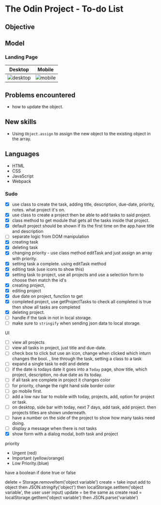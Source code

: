 # The Odin Project - To-do List

## Objective

## Model 
### Landing Page
|  Desktop | Mobile   | 
|----------|----------|
| ![desktop]()|![mobile]()|


## Problems encountered
- how to update the object.

## New skills
- Using `Object.assign` to assign the new object to the existing object in the array. 

## Languages
- HTML
- CSS
- JavaScript
- Webpack
 
### Sudo 
- [x]  use class to create the task, adding title, description, due-date, priority, notes. what project it's on.
- [x]  use class to create a project then be able to add tasks to said project.
- [x] class method to get module that gets all the tasks inside that project.
- [x] default project should be shown if its the first time on the app.have title and description
- [ ] separate logic from DOM manipulation
- [x] creating task 
- [x] deleting task
- [x] changing priority - use class method editTask and just assign an array with priority.
- [x] setting task a complete. using editTask method
- [x] editing task (use icons to show this)
- [x] setting task to project, use all projects and use a selection form to choose then match the id's 
- [x] creating project, 
- [x] editing project
- [x] due date on project, function to get 
- [x] completed project, use getProjectTasks to check all completed is true then show all tasks are completed
- [x] deleting project. 
- [ ] handle if the task in not in local storage.
- [ ] make sure to `stringify` when sending json data to local storage.

UI
- [ ] view all projects
- [ ] view all tasks in project, just title and due-date. 
- [ ] check box to click but use an icon, change when clicked which inturn changes the bool. , line through the task, setting a class to a task
- [ ] expand a single task to edit and delete
- [ ] if the date is todays date it goes into a `Today` page, show title, which project, description, no due date as its today.
- [ ] if all task are complete in project it changes color
- [ ] for priority, change the right hand side border color
- [ ] go mobile first.
- [ ] add a low nav bar to mobile with today, projects, add, option for project or task.
- [ ] on desktop, side bar with today, next 7 days, add task, add project. then projects titles are shown underneath. 
- [ ] have a number on the side of the project to show how many tasks need doing.
- [ ] display a message when there is not tasks
- [x] show form with a dialog modal, both task and project

priority
- Urgent (red)
- Important (yellow/orange)
- Low Priority.(blue)

have a boolean if done true or false

delete = Storage.removeItem('object variable')
create = take input add to object then JSON.stringify('object') then localStorage.setItem('object variable', the user user input)
update = be the same as create
read = localStorage.getItem('object variable') then JSON.parse('variable')